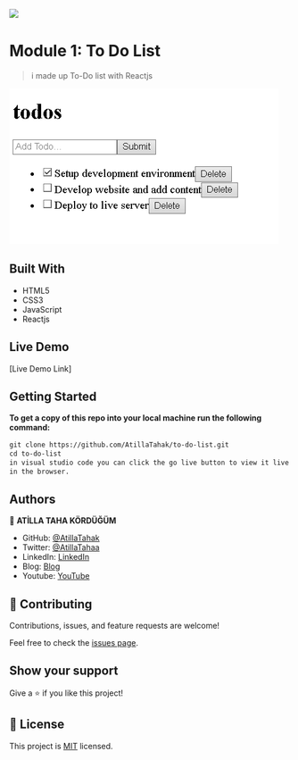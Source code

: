 ![](https://img.shields.io/badge/Microverse-blueviolet)

# Module 1: To Do List

> i made up To-Do list with Reactjs 

![screenshot](./app_screenshot.png)


## Built With

- HTML5
- CSS3
- JavaScript
- Reactjs

## Live Demo

[Live Demo Link]




## Getting Started

**To get a copy of this repo into your local machine run the following command:**
```
git clone https://github.com/AtillaTahak/to-do-list.git
cd to-do-list
in visual studio code you can click the go live button to view it live in the browser.
```




## Authors

👤 **ATİLLA TAHA KÖRDÜĞÜM**

- GitHub: [@AtillaTahak](https://github.com/AtillaTahak)
- Twitter: [@AtillaTahaa](https://twitter.com/AtillaTahaa)
- LinkedIn: [LinkedIn](https://www.linkedin.com/in/atilla-taha-kördüğüm-a93702186/)
- Blog: [Blog](atillataha.blogspot.com)
- Youtube: [YouTube](https://www.youtube.com/channel/UCmoD0x4Z9vdG2PCsI5p8FYg)





## 🤝 Contributing

Contributions, issues, and feature requests are welcome!

Feel free to check the [issues page](../../issues/).

## Show your support

Give a ⭐️ if you like this project!


## 📝 License

This project is [MIT](./MIT.md) licensed.
